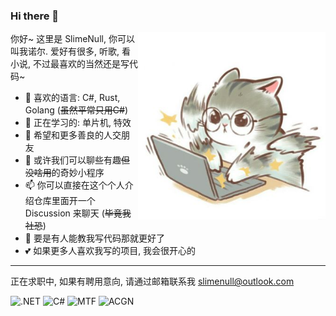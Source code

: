 ### Hi there 👋

<img width="300" align="right" src="https://github.com/SlimeNull/SlimeNull/raw/main/img/coding_cat.jpeg"/>

你好~ 这里是 SlimeNull, 你可以叫我诺尔. 爱好有很多, 听歌, 看小说, 不过最喜欢的当然还是写代码~

- 🌱 喜欢的语言: C#, Rust, Golang (~~虽然平常只用C#~~)
- 🔭 正在学习的: 单片机, 特效
- 👯 希望和更多善良的人交朋友
- 💬 或许我们可以聊些有趣~~但没啥用~~的奇妙小程序
- 📫 你可以直接在这个个人介绍仓库里面开一个 Discussion 来聊天 (~~毕竟我社恐~~)
- 🤔 要是有人能教我写代码那就更好了
- 💕 如果更多人喜欢我写的项目, 我会很开心的

---

正在求职中, 如果有聘用意向, 请通过邮箱联系我 [slimenull@outlook.com](mailto:slimenull@outlook.com)

![.NET](https://img.shields.io/badge/-.NET-%235c5c5c) ![C#](https://img.shields.io/badge/-C%23-%238c37db) ![MTF](https://img.shields.io/badge/-MTF-%23ea63a7) ![ACGN](https://img.shields.io/badge/-ACGN-%239ac8f6)
